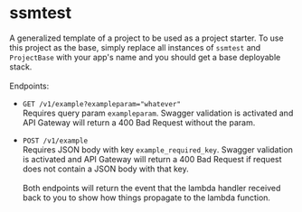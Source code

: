 # ssmtest
A generalized template of a project to be used as a project starter. To use this project as the base, simply replace all instances of `ssmtest` and `ProjectBase` with your app's name and you should get a base deployable stack.
\
\
Endpoints:
- `GET /v1/example?exampleparam="whatever"`
\
Requires query param `exampleparam`. Swagger validation is activated and API Gateway will return a 400 Bad Request without the param.

- `POST /v1/example`
\
Requires JSON body with key `example_required_key`. Swagger validation is activated and API Gateway will return a 400 Bad Request if request does not contain a JSON body with that key.
\
\
Both endpoints will return the event that the lambda handler received back to you to show how things propagate to the lambda function.
